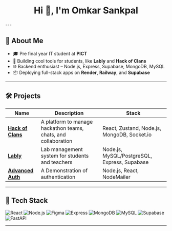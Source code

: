 <h1 align="center">Hi 👋, I'm Omkar Sankpal</h1>
---

## 🧠 About Me

- 🎓 Pre final year IT student at **PICT**
- 🔧 Building cool tools for students, like **Lably** and **Hack of Clans**
- 🌐 Backend enthusiast – Node.js, Express, Supabase, MongoDB, MySQL
- 📦 Deploying full-stack apps on **Render**, **Railway**, and **Supabase**

---

## 🛠️ Projects

| Name | Description | Stack |
|------|-------------|-------|
| [**Hack of Clans**](https://hack-of-clans-frontend.onrender.com) | A platform to manage hackathon teams, chats, and collaboration | React, Zustand, Node.js, MongoDB, Socket.io |
| [**Lably**](https://lably-fronend.onrender.com) | Lab management system for students and teachers | Node.js, MySQL/PostgreSQL, Express, Supabase |
| [**Advanced Auth**](https://advanced-authentication-1-2dpd.onrender.com) | A Demonstration of authentication | Node.js, React, NodeMailer |

---

## 🧰 Tech Stack

![React](https://img.shields.io/badge/React-20232A?style=for-the-badge&logo=react&logoColor=61DAFB)
![Node.js](https://img.shields.io/badge/-Node.js-339933?logo=node.js&logoColor=white)
![Figma](https://img.shields.io/badge/Figma-F24E1E?style=for-the-badge&logo=figma&logoColor=white)
![Express](https://img.shields.io/badge/-Express-000000?logo=express&logoColor=white)
![MongoDB](https://img.shields.io/badge/-MongoDB-47A248?logo=mongodb&logoColor=white)
![MySQL](https://img.shields.io/badge/-MySQL-4479A1?logo=mysql&logoColor=white)
![Supabase](https://img.shields.io/badge/-Supabase-3ECF8E?logo=supabase&logoColor=white)
![FastAPI](https://img.shields.io/badge/-FastAPI-009688?logo=fastapi&logoColor=white)

---



